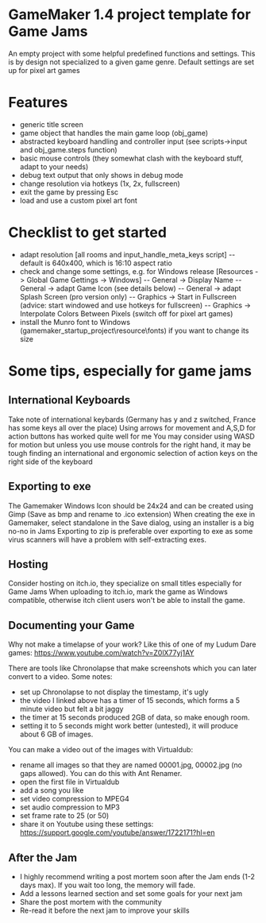 GameMaker 1.4 project template for Game Jams
============================================

An empty project with some helpful predefined functions and settings.
This is by design not specialized to a given game genre.
Default settings are set up for pixel art games

Features
========
- generic title screen
- game object that handles the main game loop (obj_game)
- abstracted keyboard handling and controller input (see scripts->input and obj_game.steps function)
- basic mouse controls (they somewhat clash with the keyboard stuff, adapt to your needs)
- debug text output that only shows in debug mode
- change resolution via hotkeys (1x, 2x, fullscreen)
- exit the game by pressing Esc
- load and use a custom pixel art font

Checklist to get started
========================
- adapt resolution [all rooms and input_handle_meta_keys script]
-- default is 640x400, which is 16:10 aspect ratio
- check and change some settings, e.g. for Windows release [Resources -> Global Game Gettings -> Windows]
-- General -> Display Name
-- General -> adapt Game Icon (see details below)
-- General -> adapt Splash Screen (pro version only)
-- Graphics -> Start in Fullscreen (advice: start windowed and use hotkeys for fullscreen)
-- Graphics -> Interpolate Colors Between Pixels (switch off for pixel art games)
- install the Munro font to Windows (gamemaker_startup_project\resource\fonts) if you want to change its size

Some tips, especially for game jams
===================================

International Keyboards
-----------------------
Take note of international keybards (Germany has y and z switched, France has some keys all over the place)
Using arrows for movement and A,S,D for action buttons has worked quite well for me
You may consider using WASD for motion but unless you use mouse controls for the right hand,
    it may be tough finding an international and ergonomic selection of action keys on the right side of the keyboard

Exporting to exe
----------------
The Gamemaker Windows Icon should be 24x24 and can be created using Gimp (Save as bmp and rename to .ico extension)
When creating the exe in Gamemaker, select standalone in the Save dialog, using an installer is a big no-no in Jams
Exporting to zip is preferable over exporting to exe as some virus scanners will have a problem with self-extracting exes.

Hosting
-------    
Consider hosting on itch.io, they specialize on small titles especially for Game Jams
When uploading to itch.io, mark the game as Windows compatible, otherwise itch client users won't be able to install the game.

Documenting your Game
---------------------
Why not make a timelapse of your work? 
Like this of one of my Ludum Dare games: https://www.youtube.com/watch?v=Z0lX77yj1AY

There are tools like Chronolapse that make screenshots which you can later convert to a video.
Some notes:
- set up Chronolapse to not display the timestamp, it's ugly
- the video I linked above has a timer of 15 seconds, which forms a 5 minute video but felt a bit jaggy
- the timer at 15 seconds produced 2GB of data, so make enough room.
- setting it to 5 seconds might work better (untested), it will produce about 6 GB of images.

You can make a video out of the images with Virtualdub:
- rename all images so that they are named 00001.jpg, 00002.jpg (no gaps allowed). You can do this with Ant Renamer.
- open the first file in Virtualdub
- add a song you like
- set video compression to MPEG4
- set audio compression to MP3
- set frame rate to 25 (or 50)
- share it on Youtube using these settings: https://support.google.com/youtube/answer/1722171?hl=en

After the Jam
-------------
- I highly recommend writing a post mortem soon after the Jam ends (1-2 days max). If you wait too long, the memory will fade.
- Add a lessons learned section and set some goals for your next jam
- Share the post mortem with the community
- Re-read it before the next jam to improve your skills
